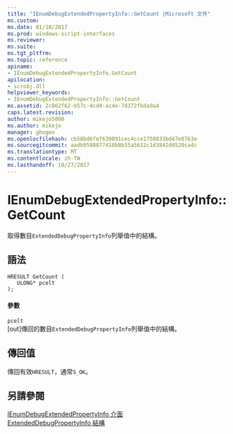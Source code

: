 ```yaml
---
title: "IEnumDebugExtendedPropertyInfo::GetCount |Microsoft 文件"
ms.custom: 
ms.date: 01/18/2017
ms.prod: windows-script-interfaces
ms.reviewer: 
ms.suite: 
ms.tgt_pltfrm: 
ms.topic: reference
apiname:
- IEnumDebugExtendedPropertyInfo.GetCount
apilocation:
- scrobj.dll
helpviewer_keywords:
- IEnumDebugExtendedPropertyInfo::GetCount
ms.assetid: 2c862f62-b57c-4cd4-ac4e-7d372fbda9a4
caps.latest.revision: 
author: mikejo5000
ms.author: mikejo
manager: ghogen
ms.openlocfilehash: cb58bd6fef639091cec4cce1750833bd47e8763e
ms.sourcegitcommit: aadb9588877418b8b55a5612c1d3842d4520ca4c
ms.translationtype: MT
ms.contentlocale: zh-TW
ms.lasthandoff: 10/27/2017
---
```

# <a name="ienumdebugextendedpropertyinfogetcount"></a>IEnumDebugExtendedPropertyInfo::GetCount
取得數目`ExtendedDebugPropertyInfo`列舉值中的結構。  
  
## <a name="syntax"></a>語法  
  
```  
HRESULT GetCount (  
   ULONG* pcelt  
);  
```  
  
#### <a name="parameters"></a>參數  
 `pcelt`  
 [out]傳回的數目`ExtendedDebugPropertyInfo`列舉值中的結構。  
  
## <a name="return-value"></a>傳回值  
 傳回有效`HRESULT`，通常`S_OK`。  
  
## <a name="see-also"></a>另請參閱  
 [IEnumDebugExtendedPropertyInfo 介面](../../winscript/reference/ienumdebugextendedpropertyinfo-interface.md)   
 [ExtendedDebugPropertyInfo 結構](../../winscript/reference/extendeddebugpropertyinfo-structure.md)